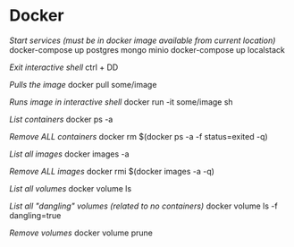# Docker

*Start services (must be in docker image available from current location)*
docker-compose up postgres mongo minio
docker-compose up localstack

*Exit interactive shell*
ctrl + DD

*Pulls the image*
docker pull some/image

*Runs image in interactive shell*
docker run -it some/image sh

*List containers*
docker ps -a

*Remove ALL containers*
docker rm $(docker ps -a -f status=exited -q)

*List all images*
docker images -a

*Remove ALL images*
docker rmi $(docker images -a -q)

*List all volumes*
docker volume ls

*List all "dangling" volumes (related to no containers)*
docker volume ls -f dangling=true

*Remove volumes*
docker volume prune